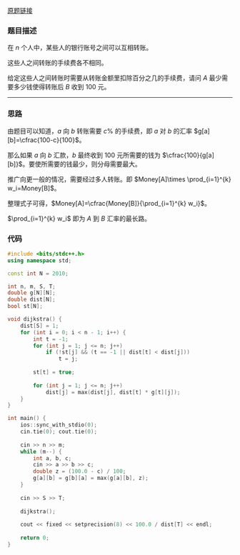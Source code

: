 [原题链接](https://www.acwing.com/problem/content/1128/)

### 题目描述
在 $n$ 个人中，某些人的银行账号之间可以互相转账。

这些人之间转账的手续费各不相同。

给定这些人之间转账时需要从转账金额里扣除百分之几的手续费，请问 $A$ 最少需要多少钱使得转账后 $B$ 收到 100 元。

---

### 思路
由题目可以知道，$a$ 向 $b$ 转账需要 $c\%$ 的手续费，即 $a$ 对 $b$ 的汇率 $g[a][b]=\cfrac{100-c}{100}$。

那么如果 $a$ 向 $b$ 汇款，$b$ 最终收到 100 元所需要的钱为 $\cfrac{100}{g[a][b]}$。要使所需要的钱最少，则分母需要最大。

推广向更一般的情况，需要经过多人转账。即 $Money[A]\times \prod_{i=1}^{k} w_i=Money[B]$。

整理式子可得，$Money[A]=\cfrac{Money[B]}{\prod_{i=1}^{k} w_i}$。

$\prod_{i=1}^{k} w_i$ 即为 $A$ 到 $B$ 汇率的最长路。

### 代码
```cpp
#include <bits/stdc++.h>
using namespace std;

const int N = 2010;

int n, m, S, T;
double g[N][N];
double dist[N];
bool st[N];

void dijkstra() {
    dist[S] = 1;
    for (int i = 0; i < n - 1; i++) {
        int t = -1;
        for (int j = 1; j <= n; j++)
            if (!st[j] && (t == -1 || dist[t] < dist[j]))
                t = j;
                
        st[t] = true;
        
        for (int j = 1; j <= n; j++)
            dist[j] = max(dist[j], dist[t] * g[t][j]);
    }
}

int main() {
    ios::sync_with_stdio(0);
    cin.tie(0); cout.tie(0);
    
    cin >> n >> m;
    while (m--) {
        int a, b, c;
        cin >> a >> b >> c;
        double z = (100.0 - c) / 100;
        g[a][b] = g[b][a] = max(g[a][b], z);
    }
    
    cin >> S >> T;
    
    dijkstra();
    
    cout << fixed << setprecision(8) << 100.0 / dist[T] << endl;
    
    return 0;
}
```